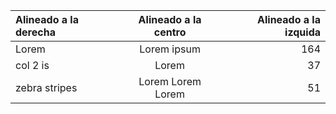 

| Alineado a la derecha  | Alineado a la centro  | Alineado a la izquida |
| :------------ |:---------------:| -----:|
| Lorem | Lorem ipsum   | 164 |
| col 2 is      | Lorem        |   37 |
| zebra stripes | Lorem Lorem Lorem        |    51 |